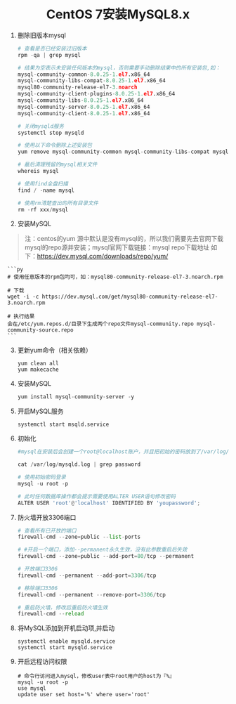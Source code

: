# <center>CentOS 7安装MySQL8.x  

1. 删除旧版本mysql

    ```py
    # 查看是否已经安装过旧版本 
    rpm -qa | grep mysql

    # 结果为空表示未安装任何版本的mysql，否则需要手动删除结果中的所有安装包,如：
    mysql-community-common-8.0.25-1.el7.x86_64
    mysql-community-libs-compat-8.0.25-1.el7.x86_64
    mysql80-community-release-el7-3.noarch
    mysql-community-client-plugins-8.0.25-1.el7.x86_64
    mysql-community-libs-8.0.25-1.el7.x86_64
    mysql-community-server-8.0.25-1.el7.x86_64
    mysql-community-client-8.0.25-1.el7.x86_64 

    # 关闭mysqld服务
    systemctl stop mysqld

    # 使用以下命令删除上述安装包
    yum remove mysql-community-common mysql-community-libs-compat mysql-community-client-plugins mysql-community-libs mysql-community-server mysql-community-client

    # 最后清理残留的mysql相关文件
    whereis mysql

    # 使用find全盘扫描
    find / -name mysql

    # 使用rm清楚查出的所有目录文件
    rm -rf xxx/mysql
    ```   

2. 安装MySQL  
> 注：centos的yum 源中默认是没有mysql的，所以我们需要先去官网下载mysql的repo源并安装；mysql官网下载链接：mysql repo下载地址 如下：https://dev.mysql.com/downloads/repo/yum/  

    ```py
    # 使用任意版本的rpm包均可，如：mysql80-community-release-el7-3.noarch.rpm

    # 下载
    wget -i -c https://dev.mysql.com/get/mysql80-community-release-el7-3.noarch.rpm

    # 执行结果
    会在/etc/yum.repos.d/目录下生成两个repo文件mysql-community.repo mysql-community-source.repo
    ```  

3. 更新yum命令（相关依赖）

    ```
    yum clean all
    yum makecache
    ```

4. 安装MySQL

    ```py
    yum install mysql-community-server -y
    ```

5. 开启MySQL服务

    ```
    systemctl start msqld.service
    ```

6. 初始化

    ```py
    #mysql在安装后会创建一个root@localhost账户，并且把初始的密码放到了/var/log/mysqld.log文件中

    cat /var/log/mysqld.log | grep password

    # 使用初始密码登录
    mysql -u root -p

    # 此时任何数据库操作都会提示需要使用ALTER USER语句修改密码
    ALTER USER 'root'@'localhost' IDENTIFIED BY 'youpassword';
    ```

7. 防火墙开放3306端口

    ```py
    # 查看所有已开放的端口
    firewall-cmd --zone=public --list-ports

    # #开启一个端口，添加--permanent永久生效，没有此参数重启后失效
    firewall-cmd --zone=public --add-port=80/tcp --permanent

    # 开放端口3306
    firewall-cmd --permanent --add-port=3306/tcp

    # 移除端口3306
    firewall-cmd --permanent --remove-port=3306/tcp

    # 重启防火墙，修改后重启防火墙生效
    firewall-cmd --reload
    ```

8. 将MySQL添加到开机启动项,并启动

    ```
    systemctl enable mysqld.service
    systemctl start mysqld.service
    ```

9. 开启远程访问权限

    ```
    # 命令行访问进入mysql，修改user表中root用户的host为『%』
    mysql -u root -p
    use mysql
    update user set host='%' where user='root'
    ```






